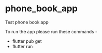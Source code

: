 # phone_book_app
Test phone book app

To run the app please run these commands -
* flutter pub get 
* flutter run 
